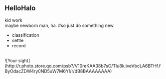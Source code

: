 ## HelloHalo
kid work</br>
maybe newborn man, ha.
#so just do something new
- classification
- settle
- record
</br>
![Your sight](http://r.photo.store.qq.com/psb?/V10reKAA38b7sO/Tlu8k.iveVbcLA6BTHf.fByOdacZDW4ry0ND5uW7M6Y!/r/dB8BAAAAAAAA)